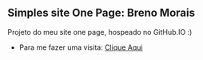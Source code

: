 ## Simples site One Page: Breno Morais

Projeto do meu site one page, hospeado no GitHub.IO :)
- Para me fazer uma visita: [Clique Aqui](https://brenomorais.github.io/)
